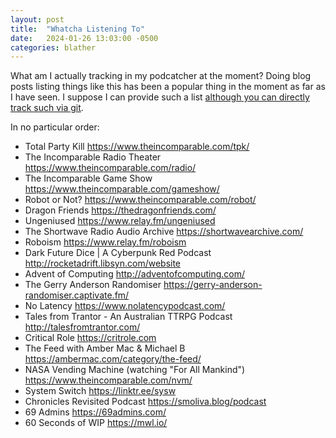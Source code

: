 ```yaml
---
layout: post
title:  "Whatcha Listening To"
date:   2024-01-26 13:03:00 -0500
categories: blather
---
```

What am I actually tracking in my podcatcher at the moment?  Doing blog posts listing things like this has been a popular thing in the moment as far as I have seen.  I suppose I can provide such a list [although you can directly track such via git](https://code.launchpad.net/~skellat/+git/Podcasting).  

In no particular order:

+ Total Party Kill  <https://www.theincomparable.com/tpk/>
+ The Incomparable Radio Theater  <https://www.theincomparable.com/radio/>
+ The Incomparable Game Show  <https://www.theincomparable.com/gameshow/>
+ Robot or Not?  <https://www.theincomparable.com/robot/>
+ Dragon Friends  <https://thedragonfriends.com/>
+ Ungeniused  <https://www.relay.fm/ungeniused>
+ The Shortwave Radio Audio Archive  <https://shortwavearchive.com/>
+ Roboism  <https://www.relay.fm/roboism>
+ Dark Future Dice \| A Cyberpunk Red Podcast  <http://rocketadrift.libsyn.com/website>
+ Advent of Computing  <http://adventofcomputing.com/>
+ The Gerry Anderson Randomiser  <https://gerry-anderson-randomiser.captivate.fm/>
+ No Latency  <https://www.nolatencypodcast.com/>
+ Tales from Trantor - An Australian TTRPG Podcast  <http://talesfromtrantor.com/>
+ Critical Role  <https://critrole.com>
+ The Feed with Amber Mac & Michael B  <https://ambermac.com/category/the-feed/>
+ NASA Vending Machine (watching "For All Mankind")  <https://www.theincomparable.com/nvm/>
+ System Switch  <https://linktr.ee/sysw>
+ Chronicles Revisited Podcast  <https://smoliva.blog/podcast>
+ 69 Admins  <https://69admins.com/>
+ 60 Seconds of WIP  <https://mwl.io/>
